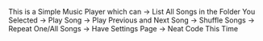This is a Simple Music Player which can 
-> List All Songs in the Folder You Selected
-> Play Song
-> Play Previous and Next Song
-> Shuffle Songs
-> Repeat One/All Songs
-> Have Settings Page
-> Neat Code This Time
